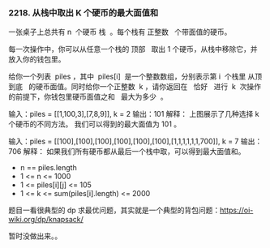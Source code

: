 ### 2218. 从栈中取出 K 个硬币的最大面值和

一张桌子上总共有 n  个硬币 栈  。每个栈有 正整数   个带面值的硬币。

每一次操作中，你可以从任意一个栈的 顶部   取出 1 个硬币，从栈中移除它，并放入你的钱包里。

给你一个列表  piles ，其中  piles[i]  是一个整数数组，分别表示第 i  个栈里 从顶到底   的硬币面值。同时给你一个正整数  k ，请你返回在   恰好   进行  k  次操作的前提下，你钱包里硬币面值之和   最大为多少  。

输入：piles = [[1,100,3],[7,8,9]], k = 2
输出：101
解释：
上图展示了几种选择 k 个硬币的不同方法。
我们可以得到的最大面值为 101 。

输入：piles = [[100],[100],[100],[100],[100],[100],[1,1,1,1,1,1,700]], k = 7
输出：706
解释：
如果我们所有硬币都从最后一个栈中取，可以得到最大面值和。

- n == piles.length
- 1 <= n <= 1000
- 1 <= piles[i][j] <= 105
- 1 <= k <= sum(piles[i].length) <= 2000

题目一看很典型的 dp 求最优问题，其实就是一个典型的背包问题：https://oi-wiki.org/dp/knapsack/

暂时没做出来。。
